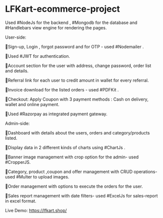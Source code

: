 # LFKart-ecommerce-project

Used #NodeJs for the backend , #Mongodb for the database and #Handlebars view engine for rendering the pages.



User-side:



🌟Sign-up, Login , forgot password and for OTP - used #Nodemailer .

🌟Used #JWT for authentication.

🌟Account section for the user with address, change password, order list and details.

🌟Referral link for each user to credit amount in wallet for every referral.

🌟Invoice download for the listed orders - used #PDFKit .

🌟Checkout: Apply Coupon with 3 payment methods : Cash on delivery, wallet and online payment.

🌟Used #Razorpay as integrated payment gateway.



Admin-side: 



🌟Dashboard with details about the users, orders and category/products listed.

🌟Display data in 2 different kinds of charts using #ChartJs .

🌟Banner image management with crop option for the admin- used #CropperJS.

🌟Category, product ,coupon and offer management with CRUD operations- used #Multer to upload images.

🌟Order management with options to execute the orders for the user.

🌟Sales report management with date filters- used #ExcelJs for sales-report in excel format.



Live Demo: https://lfkart.shop/
